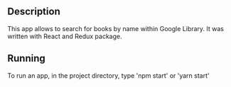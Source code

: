 ## Description
This app allows to search for books by name within Google Library. It was written with React and Redux package.

## Running
To run an app, in the project directory, type 'npm start' or 'yarn start'


